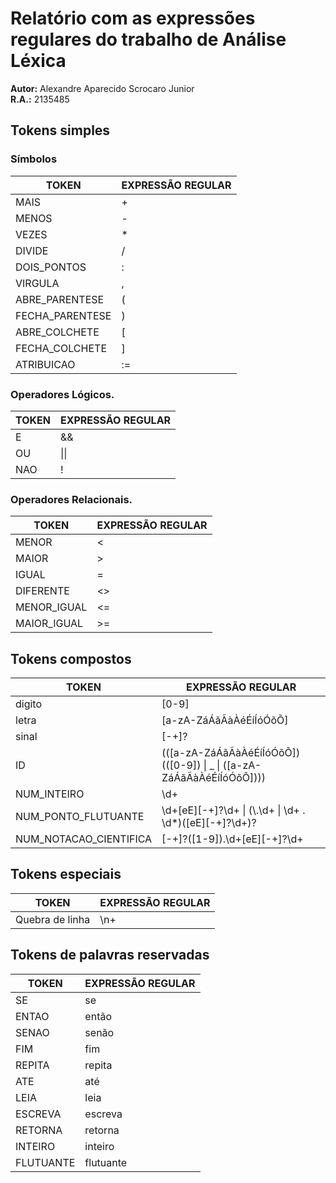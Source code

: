 # Relatório com as expressões regulares do trabalho de Análise Léxica

**Autor:** Alexandre Aparecido Scrocaro Junior \
**R.A.:** 2135485

## Tokens simples

### Símbolos

| TOKEN           | EXPRESSÃO REGULAR |
| --------------- | ----------------- |
| MAIS            | \+                |
| MENOS           | -                 |
| VEZES           | \*                |
| DIVIDE          | /                 |
| DOIS_PONTOS     | :                 |
| VIRGULA         | ,                 |
| ABRE_PARENTESE  | \(                |
| FECHA_PARENTESE | \)                |
| ABRE_COLCHETE   | \[                |
| FECHA_COLCHETE  | \]                |
| ATRIBUICAO      | :=                |

### Operadores Lógicos.

| TOKEN | EXPRESSÃO REGULAR |
| ----- | ----------------- |
| E     | &&                |
| OU    | \|\|              |
| NAO   | !                 |

### Operadores Relacionais.

| TOKEN       | EXPRESSÃO REGULAR |
| ----------- | ----------------- |
| MENOR       | <                 |
| MAIOR       | >                 |
| IGUAL       | =                 |
| DIFERENTE   | <>                |
| MENOR_IGUAL | <=                |
| MAIOR_IGUAL | >=                |

## Tokens compostos

| TOKEN                  | EXPRESSÃO REGULAR                                                     |
| ---------------------- | --------------------------------------------------------------------- |
| digito                 | [0-9]                                                                 |
| letra                  | [a-zA-ZáÁãÃàÀéÉíÍóÓõÕ]                                                |
| sinal                  | [-+]?                                                                 |
| ID                     | (([a-zA-ZáÁãÃàÀéÉíÍóÓõÕ])(([0-9]) \| \_ \| ([a-zA-ZáÁãÃàÀéÉíÍóÓõÕ]))) |
| NUM_INTEIRO            | \d+                                                                   |
| NUM_PONTO_FLUTUANTE    | \d+[eE][-+]?\d+ \| (\\.\d+ \| \d+ . \d\*)([eE][-+]?\d+)?              |
| NUM_NOTACAO_CIENTIFICA | [-+]?([1-9]).\d+[eE][-+]?\d+                                          |

## Tokens especiais

| TOKEN           | EXPRESSÃO REGULAR |
| --------------- | ----------------- |
| Quebra de linha | \n+               |

## Tokens de palavras reservadas

| TOKEN     | EXPRESSÃO REGULAR |
| --------- | ----------------- |
| SE        | se                |
| ENTAO     | então             |
| SENAO     | senão             |
| FIM       | fim               |
| REPITA    | repita            |
| ATE       | até               |
| LEIA      | leia              |
| ESCREVA   | escreva           |
| RETORNA   | retorna           |
| INTEIRO   | inteiro           |
| FLUTUANTE | flutuante         |
